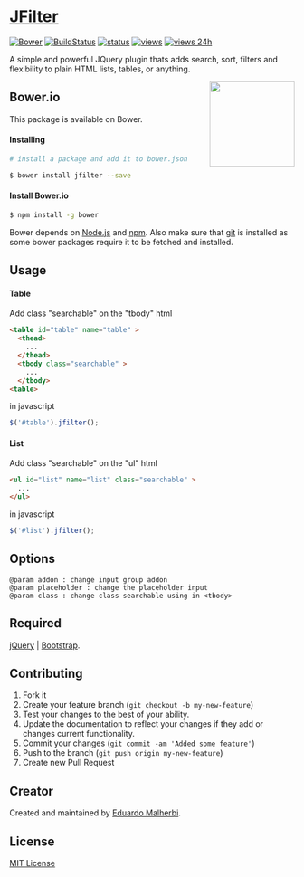 # [JFilter](http://emalherbi.github.io/jfilter/)

[![Bower](https://img.shields.io/bower/v/bootstrap.svg)](https://github.com/emalherbi/jfilter/)
[![BuildStatus](https://travis-ci.org/emalherbi/jfilter.svg?branch=master)](https://travis-ci.org/emalherbi/jfilter)
[![status](https://sourcegraph.com/api/repos/github.com/emalherbi/jfilter/.badges/status.svg)](https://sourcegraph.com/github.com/emalherbi/jfilter)
[![views](https://sourcegraph.com/api/repos/github.com/emalherbi/jfilter/.counters/views.svg)](https://sourcegraph.com/github.com/emalherbi/jfilter)
[![views 24h](https://sourcegraph.com/api/repos/github.com/emalherbi/jfilter/.counters/views-24h.svg)](https://sourcegraph.com/github.com/emalherbi/jfilter)

A simple and powerful JQuery plugin thats adds search, sort, filters and flexibility to plain HTML lists, tables, or anything.

<img align="right" height="150" src="http://bower.io/img/bower-logo.png">

## Bower.io

This package is available on Bower.

#### Installing

```sh
# install a package and add it to bower.json

$ bower install jfilter --save
```

#### Install Bower.io

```sh
$ npm install -g bower
```

Bower depends on [Node.js](http://nodejs.org/) and [npm](http://npmjs.org/). Also make sure that [git](http://git-scm.com/) is installed as some bower
packages require it to be fetched and installed.

## Usage

#### Table

Add class "searchable" on the "tbody" html

```html
<table id="table" name="table" >
  <thead>
    ...
  </thead>
  <tbody class="searchable" >
    ...
  </tbody>
<table>  
```

in javascript

```javascript
$('#table').jfilter();
```

#### List

Add class "searchable" on the "ul" html

```html
<ul id="list" name="list" class="searchable" >
  ...
</ul>
```

in javascript

```javascript
$('#list').jfilter();
```

## Options

```
@param addon : change input group addon
@param placeholder : change the placeholder input
@param class : change class searchable using in <tbody>
```

## Required

[jQuery](http://jquery.com/) | [Bootstrap](http://getbootstrap.com/).

## Contributing

1. Fork it
2. Create your feature branch (`git checkout -b my-new-feature`)
3. Test your changes to the best of your ability.
4. Update the documentation to reflect your changes if they add or changes current functionality.
5. Commit your changes (`git commit -am 'Added some feature'`)
6. Push to the branch (`git push origin my-new-feature`)
7. Create new Pull Request

## Creator

Created and maintained by [Eduardo Malherbi](https://github.com/emalherbi).

## License

[MIT License](http://en.wikipedia.org/wiki/MIT_License)
